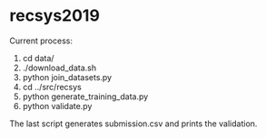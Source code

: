 # recsys2019

Current process:

1. cd data/
2. ./download_data.sh
3. python join_datasets.py
4. cd ../src/recsys
5. python generate_training_data.py
6. python validate.py 

The last script generates submission.csv and prints the validation.
